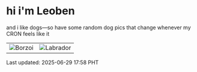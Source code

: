 # hi i'm Leoben

and i like dogs—so have some random dog pics that change whenever my CRON feels like it

|  |  |
|--------|----------|
| ![Borzoi](https://random-dog-vercel.vercel.app/api/random-borzoi?v=1751191138) | ![Labrador](https://random-dog-vercel.vercel.app/api/random-labrador?v=1751191138) |

Last updated: 2025-06-29 17:58 PHT
